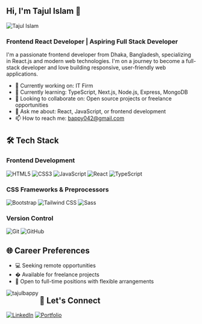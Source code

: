 ## Hi, I'm Tajul Islam 👋

![Tajul Islam](https://github.com/user-attachments/assets/9173516c-ecf2-472e-9fa8-7c95fa4d9d64)



### Frontend React Developer | Aspiring Full Stack Developer

I'm a passionate frontend developer from Dhaka, Bangladesh, specializing in React.js and modern web technologies. I'm on a journey to become a full-stack developer and love building responsive, user-friendly web applications.

- 🔭 Currently working on: IT Firm
- 🌱 Currently learning: TypeScript, Next.js, Node.js, Express, MongoDB
- 👯 Looking to collaborate on: Open source projects or freelance opportunities
- 💬 Ask me about: React, JavaScript, or frontend development
- 📫 How to reach me: bappy042@gmail.com


## 🛠️ Tech Stack

### Frontend Development
![HTML5](https://img.shields.io/badge/-HTML5-E34F26?style=flat-square&logo=html5&logoColor=white)
![CSS3](https://img.shields.io/badge/-CSS3-1572B6?style=flat-square&logo=css3)
![JavaScript](https://img.shields.io/badge/-JavaScript-F7DF1E?style=flat-square&logo=javascript&logoColor=black)
![React](https://img.shields.io/badge/-React-61DAFB?style=flat-square&logo=react&logoColor=black)
![TypeScript](https://img.shields.io/badge/-TypeScript-3178C6?style=flat-square&logo=typescript&logoColor=white)

### CSS Frameworks & Preprocessors
![Bootstrap](https://img.shields.io/badge/-Bootstrap-7952B3?style=flat-square&logo=bootstrap&logoColor=white)
![Tailwind CSS](https://img.shields.io/badge/-Tailwind_CSS-38B2AC?style=flat-square&logo=tailwind-css&logoColor=white)
![Sass](https://img.shields.io/badge/-Sass-CC6699?style=flat-square&logo=sass&logoColor=white)

### Version Control
![Git](https://img.shields.io/badge/-Git-F05032?style=flat-square&logo=git&logoColor=white)
![GitHub](https://img.shields.io/badge/-GitHub-181717?style=flat-square&logo=github)

## 🌐 Career Preferences
- 💻 Seeking remote opportunities
- � Available for freelance projects
- 🚀 Open to full-time positions with flexible arrangements


<p><img align="left" src="https://github-readme-stats.vercel.app/api/top-langs?username=tajulbappy&show_icons=true&locale=en&layout=compact" alt="tajulbappy" /></p>


## 🤝 Let's Connect

[![LinkedIn](https://img.shields.io/badge/-LinkedIn-0A66C2?style=flat-square&logo=linkedin&logoColor=white)](https://www.linkedin.com/in/tajulbappy/)
[![Portfolio](https://img.shields.io/badge/-Portfolio-4285F4?style=flat-square&logo=google-chrome&logoColor=white)](https://portfolio-tajulbappy.netlify.app/)





